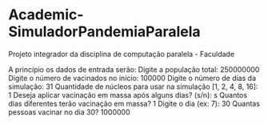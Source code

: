 # Academic-SimuladorPandemiaParalela
Projeto integrador da disciplina de computação paralela - Faculdade

A princípio os dados de entrada serão:
Digite a população total: 250000000
Digite o número de vacinados no início: 100000
Digite o número de dias da simulação: 31
Quantidade de núcleos para usar na simulação [1, 2, 4, 8, 16]: 1
Deseja aplicar vacinação em massa após alguns dias? (s/n): s
Quantos dias diferentes terão vacinação em massa? 1
Digite o dia (ex: 7): 30
Quantas pessoas vacinar no dia 30? 1000000
